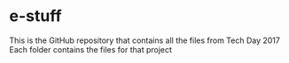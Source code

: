 # e-stuff
This is the GitHub repository that contains all the files from Tech Day 2017
Each folder contains the files for that project
